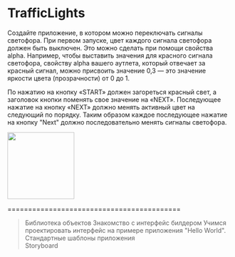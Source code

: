 # TrafficLights

Создайте приложение, в котором можно переключать сигналы светофора. При первом запуске, цвет каждого сигнала светофора должен быть выключен. Это можно сделать при помощи свойства alpha. Например, чтобы выставить значения для красного сигнала светофора, свойству alpha вашего аутлета, который отвечает за красный сигнал, можно присвоить значение 0,3 — это значение яркости цвета (прозрачности) от 0 до 1.

По нажатию на кнопку «START» должен загореться красный свет, а заголовок кнопки поменять свое значение на «NEXT». Последующее нажатие на кнопку «NEXT» должно менять активный цвет на следующий по порядку. Таким образом каждое последующее нажатие на кнопку "Next" должно последовательно менять сигналы светофора.

<img src = "https://user-images.githubusercontent.com/101284761/167167566-416677a7-713d-4e28-89bd-58351c181d05.png" width = "150">

==========================================

> Библиотека объектов
> Знакомство с интерфейс билдером
> Учимся проектировать интерфейс на примере приложения "Hello World".   
> Стандартные шаблоны приложения  
> Storyboard
